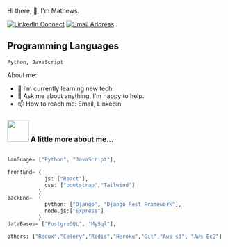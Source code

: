 Hi there, 👋, I'm Mathews.



[![LinkedIn Connect](https://img.shields.io/badge/%20-Connect-black?color=14171A&labelColor=212121&logo=linkedin&logoColor=ffffff)](https://www.linkedin.com/in/sikaili99/)
[![Email Address](https://img.shields.io/badge/%20-Send%20Mail-black?color=14171A&labelColor=ef5350&logo=gmail&logoColor=ffffff)](mailto:sikaili99@gmail.com?subject=From%20GitHub&body=Hi,%20there.%20Found%20you%20from%20GitHub.)

## Programming Languages

```
Python, JavaScript
```

About me:

- 🌱 I’m currently learning new tech.
- 💬 Ask me about anything, I'm happy to help.
- 📫 How to reach me: Email, Linkedin



### <img src="https://media.giphy.com/media/VgCDAzcKvsR6OM0uWg/giphy.gif" width="50"> A little more about me...  

```Python

lanGuage= ["Python", "JavaScript"],

frontEnd= {
            js: ["React"],
            css: ["bootstrap","Tailwind"]
          }
backEnd=  {
            python: ["Django", "Django Rest Framework"],
            node.js:["Express"]
          } 
dataBases= ["PostgreSQL", "MySql"],

others: ["Redux","Celery","Redis","Heroku","Git","Aws s3", "Aws Ec2"]
```
